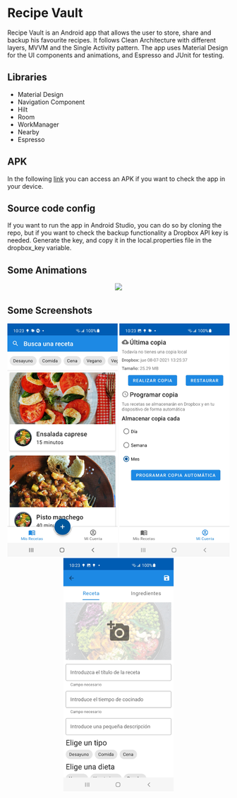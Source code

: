 # Recipe Vault
Recipe Vault is an Android app that allows the user to store, share and backup his favourite recipes. It follows Clean Architecture with different layers, MVVM and the Single Activity pattern. 
The app uses Material Design for the UI components and animations, and Espresso and JUnit for testing.

## Libraries

* Material Design
* Navigation Component
* Hilt
* Room
* WorkManager
* Nearby
* Espresso

## APK
In the following [link](https://github.com/molidev8/Recipe-Vault/blob/master/recipeVaultApp.apk) you can access an APK if you want to check the app in your device.

## Source code config
If you want to run the app in Android Studio, you can do so by cloning the repo, but if you want to check the backup functionality a Dropbox API key is needed. 
Generate the key, and copy it in the local.properties file in the dropbox_key variable.

## Some Animations
<center>
    <img src="https://github.com/molidev8/Recipe-Vault/blob/master/screenshots/animations.gif?raw=true" width="250" />
</center>

## Some Screenshots
<center>
    <p float="none">
      <img src="https://github.com/molidev8/Recipe-Vault/blob/master/screenshots/home.jpg?raw=true" width="250" />
      <img src="https://github.com/molidev8/Recipe-Vault/blob/master/screenshots/backup.jpg?raw=true" width="250" /> 
      <img src="https://github.com/molidev8/Recipe-Vault/blob/master/screenshots/newRecipe.jpg?raw=true" width="250" />
    </p>
</center>
